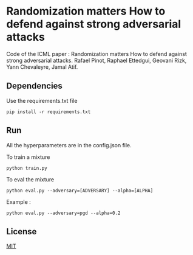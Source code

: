 # Randomization matters How to defend against strong adversarial attacks

Code of the ICML paper : Randomization matters How to defend against strong adversarial attacks. Rafael Pinot, Raphael Ettedgui, Geovani Rizk, Yann Chevaleyre, Jamal Atif.

## Dependencies

Use the requirements.txt file

```
pip install -r requirements.txt
```

## Run

All the hyperparameters are in the config.json file.

To train a mixture

```
python train.py
```

To eval the mixture

```
python eval.py --adversary=[ADVERSARY] --alpha=[ALPHA]
```

Example : 

```
python eval.py --adversary=pgd --alpha=0.2
```

## License
[MIT](https://choosealicense.com/licenses/mit/)